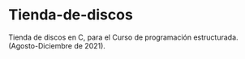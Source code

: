 # Tienda-de-discos
Tienda de discos en C, para el Curso de programación estructurada. (Agosto-Diciembre de 2021). 
